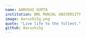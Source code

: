 ```yaml
---
name: AARUSHI GUPTA
institution: BML MUNJAL UNIVERSITY
image: Aarushi5g.png
quote: "Live life to the fullest."
github: Aarushi5g
---
```

